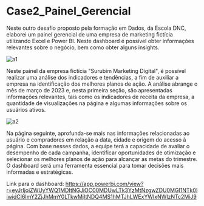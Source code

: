 # Case2_Painel_Gerencial
Neste outro desafio proposto pela formação em Dados, da Escola DNC, elaborei um painel gerencial de uma empresa de marketing fictícia utilizando Excel e Power BI. Neste dashboard é possível obter informações relevantes sobre o negócio, bem como obter alguns insights.

![a1](https://github.com/OliveiraIuri/Case2_Painel_Gerencial/assets/120345667/0c03e43f-3127-4c77-a38c-615992887ce5)

Neste painel da empresa fictícia "Surubim Marketing Digital", é possível realizar uma análise dos indicadores e tendências, a fim de auxiliar a empresa na identificação dos melhores planos de ação. A análise abrange o mês de março de 2023 e, nesta primeira seção, são apresentadas informações relevantes, tais como os indicadores de receita da empresa, a quantidade de visualizações na página e algumas informações sobre os usuários ativos.

![a2](https://github.com/OliveiraIuri/Case2_Painel_Gerencial/assets/120345667/762e00e6-bab4-4942-a419-c526b06f17f2)

Na página seguinte, aprofunda-se mais nas informações relacionadas ao usuário e compradores em relação a data, cidade e origem do acesso à página. Com base nesses dados, a equipe terá a capacidade de avaliar o desempenho de cada campanha, identificar oportunidades de otimização e selecionar os melhores planos de ação para alcançar as metas do trimestre. O dashboard será uma ferramenta essencial para tomar decisões mais informadas e estratégicas.

Link para o dashboard: https://app.powerbi.com/view?r=eyJrIjoiZWUyYWQ1MDItNGJiOC00MDUwLTk3YzMtNzgwZDU0MGI1NTk0IiwidCI6ImY2ZjJhMmY0LTkwMjItNDQ4MS1hMTJhLWExYWIxNWIzNTc2MiJ9

